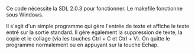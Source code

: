 Ce code nécessite la SDL 2.0.3 pour fonctionner. Le makefile fonctionne sous Windows.

Il s'agit d'un simple programme qui gère l'entrée de texte et affiche le texte entré sur la sortie standard. Il gère également la suppression de texte, la copie et le collage (via les touches Ctrl + C et Ctrl + V). On quitte le programme normalement ou en appuyant sur la touche Echap.
